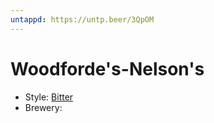 ```yaml
---
untappd: https://untp.beer/3QpOM
---
```


# Woodforde's-Nelson's

- Style: [Bitter](Bitter.md)
- Brewery: 